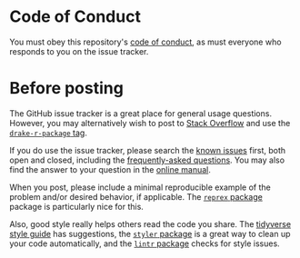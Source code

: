 # Code of Conduct

You must obey this repository's [code of conduct](https://github.com/ropensci/drake/blob/master/CONDUCT.md), as must everyone who responds to you on the issue tracker.

# Before posting

The GitHub issue tracker is a great place for general usage questions. However, you may alternatively wish to post to [Stack Overflow](https://stackoverflow.com) and use the [`drake-r-package` tag](https://stackoverflow.com/tags/drake-r-package).

If you do use the issue tracker, please search the [known issues](https://github.com/ropensci/drake/issues) first, both open and closed, including the [frequently-asked questions](https://github.com/ropensci/drake/issues?q=is%3Aissue+is%3Aopen+label%3A%22Frequently+Asked+Question%22). You may also find the answer to your question in the [online manual](https://ropenscilabs.github.io/drake-manual).

When you post, please include a minimal reproducible example of the problem and/or desired behavior, if applicable. The [`reprex` package](https://github.com/tidyverse/reprex) package is particularly nice for this.

Also, good style really helps others read the code you share. The [tidyverse style guide](http://style.tidyverse.org/) has suggestions, the [`styler` package](http://styler.r-lib.org/) is a great way to clean up your code automatically, and the [`lintr` package](https://github.com/jimhester/lintr) checks for style issues.
